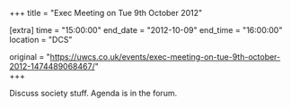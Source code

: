 +++
title = "Exec Meeting on Tue 9th October 2012"

[extra]
time = "15:00:00"
end_date = "2012-10-09"
end_time = "16:00:00"
location = "DCS"

original = "https://uwcs.co.uk/events/exec-meeting-on-tue-9th-october-2012-1474489068467/"    
+++

Discuss society stuff. Agenda is in the forum.

